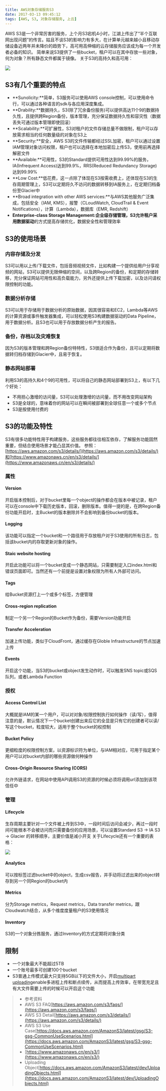 ```yaml
---
title: AWS对象存储服务S3
date: 2017-03-13 09:45:12
tags: [AWS, S3, 对象存储服务, 上云]
---
```


AWS S3是一个非常厉害的服务，上个月S3宕机4小时，江湖上传出了“半个互联网出现问题”的传言。姑且不谈S3的影响力有多大，在计算单元越来越小且移动存储设备近两年并未降价的趋势下，高可用高伸缩的云存储服务应该成为每一个开发者必备的知识。
简单来说S3提供了一些bucket，租户可以在其中存放一些对象，何为对象？所有静态文件都属于镜像。
关于S3的高持久和高可用：

![](/images/Table_S3.png)

## S3有几个重要的特点

 - **Sunolicity:**简单，S3服务可以使用AWS console控制，可以使用命令行，可以通过各种语言的sdk与各应用深度集成。
 - **Drability:**数据持久，S3(除了冗余备份服务)可以提供高达11个9的数据持久性，且提供跨Region备份，版本管理，充分保证数据持久性和容灾性（数据丢失可通过版本管理即使回滚）
 - **Scalability:**可扩展性，S3对租户的文件存储总量不做限制，租户可以存放需求相当的任何数量级的对象在S3上
 - **Security:**安全，AWS S3的文件传输都经过SSL加密，租户可以通过设置IAM管理对象访问权限，租户也可以选择在本地加密后上传S3，使用前再选择解密文件
 - **Available:**可用性，S3的Standard提供可用性达到99.99%的服务，IA(Infrequent Access)达到99.9%，RRS(Reduced Redundancy Storage)达到99.99%
 - **Low Cost:**低花费，这一点除了体现在S3按需收费上，还体现在S3的生存周期管理上，S3可以定期将久不访问的数据转移到IA服务上，在定期归档备份至Glacier中
 - **Broad integration with other AWS services:**与AWS其他服务广泛集成，包括安全（IAM, KMS），报警（CLoudWatch, CloudTrail & Event Notifications），计算（Lambda），数据库（EMR, Redshift）
 - **Enterprise-class Storage Management:**企业级存储管理，S3允许租户采用**数据驱动**的方式提高存储优化，数据安全性和管理效率

## S3的使用场景

### 内容存储及分发

S3可以用以上传/下载文件，包括音频视频文件，比如构建一个提供给用户分享视频的网站，S3可以提供无限伸缩的空间，以及跨Region的备份，和定期的存储转移，充分保证网站可用性和高负载能力，另外还提供上传下载加密，以及访问请权限控制的功能。

### 数据分析存储

S3可以用于存储用于数据分析的原始数据，因其很容易和EC2，Lambda等AWS的计算资源或事件触发器集成，可以轻松使用S3构建数据驱动的Data Pipeline，用于数据分析。且S3也可以用于存放数据分析产生的报告。

### 备份，存档以及灾难恢复

因为S3的版本管理和跨Region备份特特性，S3很适合作为备份，且可以定期将数据转归档存储到Glacier中，且易于恢复。

### 静态网站部署

利用S3的高持久和4个9的可用性，可以将自己的静态网站部署到S3上，有以下几个好处：

- 不用担心激增的访问量，S3可以处理激增的访问量，而不用改变网站架构
- S3是全球的，意味着你的网站可以在瞬间被部署到全球任意一个或多个节点
- S3是按使用付费的

## S3的功能及特性

S3有很多功能特性用于构建服务，这些服务都往往相互依存，了解服务功能固然重要，但结合使用场景才能凸显其价值。
参照：[https://aws.amazon.com/s3/details/](https://aws.amazon.com/s3/details/)和[https://www.amazonaws.cn/en/s3/details/](https://www.amazonaws.cn/en/s3/details/)

### 属性

#### Version

开启版本控制后，对于bucket里每一个object的操作都会在版本中被记录，租户可以在console中下载历史版本，回滚，删除版本。值得一提的是，在跨Region备份功能开启时，主Bucket的版本删除并不会影响到备份bucket的版本。

#### Logging

该功能可以指定一个bucket和一个路径用于存放租户对于S3使用的所有日志，包括该bucket内的存取更新对象的操作。

#### Staic website hosting

开启此功能可以将一个bucket变成一个静态网站，只需要制定入口index.html和错误页面即可。当然还有一个前提是设置对象权限为所有人外部可访问。

#### Tags

给Bucket资源打上一个或多个标签，方便管理

#### Cross-region replication

制定一个另一个Region的Bucket作为备份，需要Version功能开启

#### Transfer Acceleration

加速上传功能，类似于CloudFront，通过缓存在Globle Infrastructure的节点加速上传

#### Events

开启这个功能，当S3的bucket或object发生动作时，可以触发SNS topic或SQS队列，或者Lambda Function

### 授权

#### Access Control List

大概就是IAM的某一个用户，可以对对象/权限控制执行如何操作（读/写），值得注意的是，默认情况下一个bucket创建出来后它的全显是只有它的创建者可以读/写这个bucket，粒度较大，适用于整个bucket的权控制

#### Bucket Policy

更细粒度的权限控制方案，以资源标识符为单位，与IAM相对应，可用于指定某个用户可以对bucket内部的哪些资源做何种操作

#### Cross-Origin Resource Sharing (CORS)

允许外链请求，在网站中使用API调用S3的资源的时候必须将调用url添加到该项信任中

### 管理

#### Lifecycle

生存周期主要针对一个文件被上传到S3中，一段时间后访问会减少，再过一段时间可能根本不会被访问而只需要备份的应用场景，可以设置Standard S3 -> IA S3 -> Glacier 的转移顺序，主要价值是减小开支
关于Lifecycle还有一个重要的表格：

![](/images/Table_S3_Glacier.png)

#### Analytics

可以按标签过滤bucket中的object，生成csv报告，并手动将过滤出来的object转存到另一个同Region的bucket内

#### Metrics

分为Storage metrics，Request metrics，Data transfer metrics，跟Cloudwatch结合，从多个维度度量租户的S3使用情况

#### Inventory

S3的一个对象分拣服务，通过Inventory的方式定期将对象分类

## 限制

 - 一个对象最大不能超过5TB
 - 一个账号最多可创建100个bucket
 - S3普通上传模式最大只支持5GB以下的文件大小，开启[multipart uploading](https://docs.aws.amazon.com/AmazonS3/latest/dev/UploadingObjects.html)enable多进程上传和断点续传，从而提高上传效率，在带宽充足且有大文件需要上传的时候可以开启这个功能

> * 参考资料
> * AWS S3 FAQ[https://aws.amazon.com/s3/faqs/](https://aws.amazon.com/s3/faqs/)
> * AWS S3 Detail[https://aws.amazon.com/s3/details/](https://aws.amazon.com/s3/details/)
> * AWS S3 Use Case[https://docs.aws.amazon.com/AmazonS3/latest/gsg/S3-gsg-CommonUseScenarios.html](https://docs.aws.amazon.com/AmazonS3/latest/gsg/S3-gsg-CommonUseScenarios.html)
> * [https://www.amazonaws.cn/en/s3/](https://www.amazonaws.cn/en/s3/)
> * Uploading Object[https://docs.aws.amazon.com/AmazonS3/latest/dev/UploadingObjects.html](https://docs.aws.amazon.com/AmazonS3/latest/dev/UploadingObjects.html)
